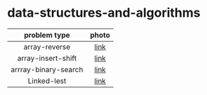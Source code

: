 # data-structures-and-algorithms



| problem type | photo |
| :---: | :---: |
|array-reverse | [link](array-reverse.png/reverse-array.png) |
| array-insert-shift | [link](array-insert-shift/array-insert-shift.png) |
| arrray-binary-search | [link](arrray-binary-search/lape-3.png) |
| Linked-lest | [link](https://github.com/basharalmhairat/data-structures-and-algorithms/tree/main/Linking) |
